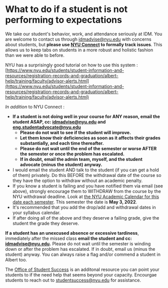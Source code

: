 # What to do if a student is not performing to expectations

We take our student's behavior, work, and attendance seriously at IDM. You are welcome to contact us through idmadvise@nyu.edu with concerns about students, but **please use [NYU Connect](https://www.nyu.edu/students/student-success/nyu-connect/faculty.html) to formally track issues**. This allows us to keep tabs on students in a more robust and holistic fashion than we were able to before.

NYU has a surprisingly good tutorial on how to use this system : [https://www.nyu.edu/students/student-information-and-resources/registration-records-and-graduation/albert-help/training/faculty/advisor-alerts.html](https://www.nyu.edu/students/student-information-and-resources/registration-records-and-graduation/albert-help/training/faculty/advisor-alerts.html)

_In addition_ to NYU Connect : 

* **If a student is not doing well in your course for ANY reason, email the student ASAP, cc: idmadvise@nyu.edu and eng.studentadvocate@nyu.edu** 
  * **Please do not wait to see if the student will improve.** 
  * **Let them know their deficiencies as soon as it affects their grades substantially, and each time thereafter.**
  * **Please do not wait until the end of the semester or worse AFTER the semester or once the problem has escalated.** 
  * **If in doubt, email the admin team, myself, and the student advocate \(minus the student\) anyway.**
* I would email the student AND talk to the student \(if you can get a hold of them\) privately. Do this BEFORE the withdrawal date of the course so they have the option to withdraw without an academic penalty.
* If you know a student is failing and you have notified them via email \(see above\), strongly encourage them to WITHDRAW from the course by the NYU withdrawal deadline. Look at [the NYU Academic Calendar for this date each semester](https://www.nyu.edu/students/student-information-and-resources/registration-records-and-graduation/academic-calendar.html#Spring_2022). This semester the date is **May 3, 2022**.
* It's recommended that you add the drop/add and withdrawal dates in your syllabus calendar.
* If after doing all of the above and they deserve a failing grade, give the student the grade they deserve.

**If a student has an unexcused absence or excessive tardiness**, immediately after the missed class **email the student and cc: idmadvise@nyu.edu.** Please do not wait until the semester is winding down or after the problem has escalated. If in doubt, email us \(minus the student\) anyway. You can always raise a flag and/or commend a student in Albert too.

The [Office of Student Success](https://www.nyu.edu/students/student-success.html) is an additonal resource you can point your students to if the need help that seems beyond your capacity. Encourgae students to reach out to studentsuccess@nyu.edu for assistance.
